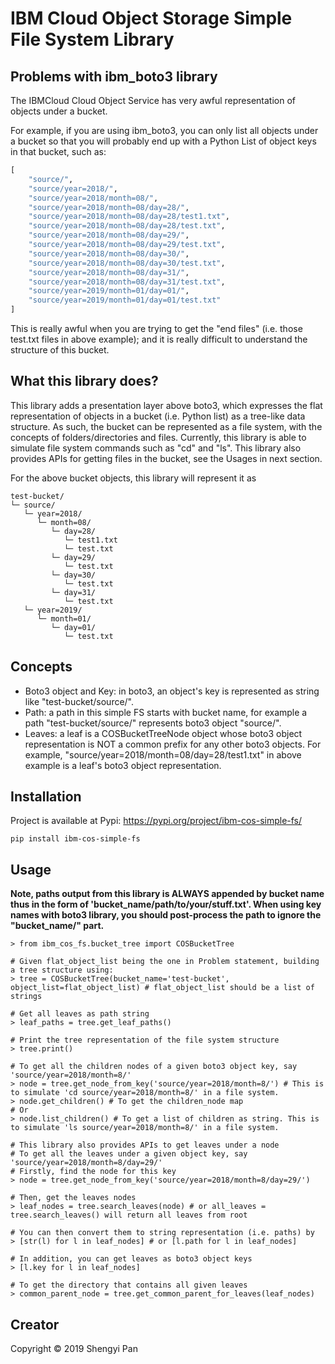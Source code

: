 # IBM Cloud Object Storage Simple File System Library

## Problems with ibm_boto3 library
The IBMCloud Cloud Object Service has very awful representation of objects under a bucket.

For example, if you are using ibm_boto3, you can only list all objects under a bucket so that you will probably end up 
with a Python List of object keys in that bucket, such as:

```python
[
    "source/",
    "source/year=2018/",
    "source/year=2018/month=08/",
    "source/year=2018/month=08/day=28/",
    "source/year=2018/month=08/day=28/test1.txt",
    "source/year=2018/month=08/day=28/test.txt",
    "source/year=2018/month=08/day=29/",
    "source/year=2018/month=08/day=29/test.txt",
    "source/year=2018/month=08/day=30/",
    "source/year=2018/month=08/day=30/test.txt",
    "source/year=2018/month=08/day=31/",
    "source/year=2018/month=08/day=31/test.txt",
    "source/year=2019/month=01/day=01/",
    "source/year=2019/month=01/day=01/test.txt" 
]
```

This is really awful when you are trying to get the "end files" (i.e. those test.txt files in above example); and it is really difficult to understand the structure of this bucket.

## What this library does?
This library adds a presentation layer above boto3, which expresses the flat representation of objects in a bucket (i.e. Python list) as a tree-like data structure. As such, the bucket 
can be represented as a file system, with the concepts of folders/directories and files. Currently, this library is able to simulate file
system commands such as "cd" and "ls". This library also provides APIs for getting files in the bucket, see the Usages in next section.

For the above bucket objects, this library will represent it as

```
test-bucket/ 
└─ source/ 
   └─ year=2018/ 
      └─ month=08/ 
         └─ day=28/ 
            └─ test1.txt 
            └─ test.txt 
         └─ day=29/ 
            └─ test.txt 
         └─ day=30/ 
            └─ test.txt 
         └─ day=31/ 
            └─ test.txt 
   └─ year=2019/ 
      └─ month=01/ 
         └─ day=01/ 
            └─ test.txt
```

## Concepts
* Boto3 object and Key: in boto3, an object's key is represented as string like "test-bucket/source/".
* Path: a path in this simple FS starts with bucket name, for example a path "test-bucket/source/" represents boto3 object "source/".
* Leaves: a leaf is a COSBucketTreeNode object whose boto3 object representation is NOT a common prefix for any other boto3 objects. For example, "source/year=2018/month=08/day=28/test1.txt" in above example is a leaf's boto3 object representation.

## Installation
Project is available at Pypi: https://pypi.org/project/ibm-cos-simple-fs/
```
pip install ibm-cos-simple-fs
```

## Usage
**Note, paths output from this library is ALWAYS appended by bucket name thus in the form of 'bucket_name/path/to/your/stuff.txt'.
When using key names with boto3 library, you should post-process the path to ignore the "bucket_name/" part.**
```
> from ibm_cos_fs.bucket_tree import COSBucketTree

# Given flat_object_list being the one in Problem statement, building a tree structure using:
> tree = COSBucketTree(bucket_name='test-bucket', object_list=flat_object_list) # flat_object_list should be a list of strings

# Get all leaves as path string
> leaf_paths = tree.get_leaf_paths()

# Print the tree representation of the file system structure
> tree.print() 

# To get all the children nodes of a given boto3 object key, say 'source/year=2018/month=8/'
> node = tree.get_node_from_key('source/year=2018/month=8/') # This is to simulate 'cd source/year=2018/month=8/' in a file system.
> node.get_children() # To get the children_node map
# Or
> node.list_children() # To get a list of children as string. This is to simulate 'ls source/year=2018/month=8/' in a file system.

# This library also provides APIs to get leaves under a node
# To get all the leaves under a given object key, say 'source/year=2018/month=8/day=29/'
# Firstly, find the node for this key
> node = tree.get_node_from_key('source/year=2018/month=8/day=29/') 

# Then, get the leaves nodes
> leaf_nodes = tree.search_leaves(node) # or all_leaves = tree.search_leaves() will return all leaves from root

# You can then convert them to string representation (i.e. paths) by
> [str(l) for l in leaf_nodes] # or [l.path for l in leaf_nodes]

# In addition, you can get leaves as boto3 object keys
> [l.key for l in leaf_nodes]

# To get the directory that contains all given leaves
> common_parent_node = tree.get_common_parent_for_leaves(leaf_nodes)
```

## Creator
Copyright © 2019 Shengyi Pan
